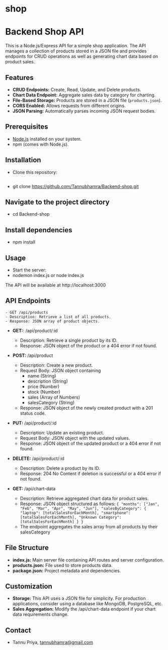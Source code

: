 # shop

# Backend Shop API

This is a Node.js/Express API for a simple shop application. The API manages a collection of products stored in a JSON file and provides endpoints for CRUD operations as well as generating chart data based on product sales.

## Features

- **CRUD Endpoints:** Create, Read, Update, and Delete products.
- **Chart Data Endpoint:** Aggregate sales data by category for charting.
- **File-Based Storage:** Products are stored in a JSON file (`products.json`).
- **CORS Enabled:** Allows requests from different origins.
- **JSON Parsing:** Automatically parses incoming JSON request bodies.

## Prerequisites

- [Node.js](https://nodejs.org/en/) installed on your system.
- npm (comes with Node.js).

## Installation

-  Clone this repository:
   ```bash
- git clone https://github.com/Tannubhamra/Backend-shop.git

##  Navigate to the project directory
- cd Backend-shop

## Install dependencies
- npm install

## Usage
- Start the server: 
- nodemon index.js or node index.js

The API will be available at http://localhost:3000

## API Endpoints
    - GET /api/products
    - Description: Retrieve a list of all products.
    - Response: JSON array of product objects.

- **GET:**: /api/product/:id
    - Description: Retrieve a single product by its ID.
    - Response: JSON object of the product or a 404 error if not found.

- **POST:** /api/product
    - Description: Create a new product.
    - Request Body: JSON object containing
        - name (String)
        - description (String)
        - price (Number)
        - stock (Number)
        - sales (Array of Numbers)
        - salesCategory (String)
    - Response: JSON object of the newly created product with a 201 status code.

- **PUT:** /api/product/:id
   - Description: Update an existing product.
   - Request Body: JSON object with the updated values.
   - Response: JSON object of the updated product or a 404 error if not found.

- **DELETE:** /api/product/:id
    - Description: Delete a product by its ID.
    - Response: 204 No Content if deletion is successful or a 404 error if not found.

- **GET:** /api/chart-data
    - Description: Retrieve aggregated chart data for product sales.
    - Response: JSON object structured as follows:
    `
    {
        "months": ["Jan", "Feb", "Mar", "Apr", "May", "Jun"],
        "salesByCategory": {
            "laptop": [totalSalesForEachMonth],
            "smartphone": [totalSalesForEachMonth],
            "Unknown Category": [totalSalesForEachMonth]
        }
    }
    `
    - The endpoint aggregates the sales array from all products by their salesCategory

## File Structure

- **index.js:** Main server file containing API routes and server configuration.
- **products.json:** File used to store products data.
- **package.json:** Project metadata and dependencies.

## Customization
- **Storage:** This API uses a JSON file for simplicity. For production applications, consider using a database like MongoDB, PostgreSQL, etc.
- **Sales Aggregation:** Modify the /api/chart-data endpoint if your chart data requirements change.

## Contact
-  Tannu Priya, tannubhamra@gmail.com


